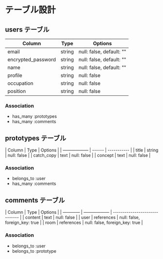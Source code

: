 # テーブル設計

## users テーブル

| Column             | Type   | Options     |
| ------------------ | ------ | ----------- |
| email              | string | null: false, default: ""|
| encrypted_password | string | null: false, default: ""|
| name                           | string | null: false, default: ""|
| profile                       | string | null: false|
| occupation         | string | null: false|
| position           | string | null: false|

### Association
- has_many :prototypes
- has_many :comments


## prototypes テーブル

| Column       | Type   | Options      |
| —————— | ------ | ----------- |
| title              | string | null: false   |
| catch_copy | text    | null: false   |
| concept       | text    | null: false   |


### Association

- belongs_to :user
- has_many :comments

## comments テーブル

| Column | Type           | Options                                       |
| ———— | —————— | ------------------------------ |
| content | text             | null: false                                    |
| user       | references | null: false, foreign_key: true     |
| room      | references | null: false, foreign_key: true     |
  
### Association

- belongs_to :user
- belongs_to :prototype